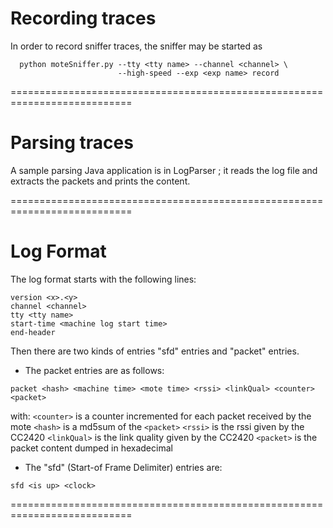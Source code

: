 
# Recording traces


In order to record sniffer traces, the sniffer may be started as

```
  python moteSniffer.py --tty <tty name> --channel <channel> \
                        --high-speed --exp <exp name> record
```

===========================================================================

# Parsing traces

A sample parsing Java application is in LogParser ; it reads the log file
and extracts the packets and prints the content.


===========================================================================
#  Log Format


The log format starts with the following lines:
```
version <x>.<y>
channel <channel>
tty <tty name>
start-time <machine log start time>
end-header
```

Then there are two kinds of entries "sfd" entries and "packet" entries.

* The packet entries are as follows:
```
packet <hash> <machine time> <mote time> <rssi> <linkQual> <counter> <packet>
```
with: 
`<counter>` is a counter incremented for each packet received by the mote
`<hash>` is a md5sum of the `<packet>`
`<rssi>` is the rssi given by the CC2420
`<linkQual>` is the link quality given by the CC2420
`<packet>` is the packet content dumped in hexadecimal


* The "sfd" (Start-of Frame Delimiter) entries are:
```
sfd <is up> <clock>
```

===========================================================================
